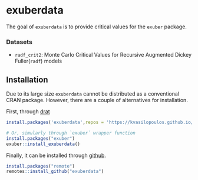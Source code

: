 
<!-- README.md is generated from README.Rmd. Please edit that file -->

# exuberdata

The goal of `exuberdata` is to provide critical values for the `exuber`
package.

### Datasets

  - `radf_crit2`: Monte Carlo Critical Values for Recursive Augmented
    Dickey Fuller(`radf`) models

## Installation

Due to its large size `exuberdata` cannot be distributed as a
conventional CRAN package. However, there are a couple of alternatives
for installation.

First, through [drat](https://github.com/kvasilopoulos/drat)

``` r
install.packages('exuberdata',repos = 'https://kvasilopoulos.github.io/drat/',type = 'source')

# Or, simularly through `exuber` wrapper function
install.packages("exuber")
exuber::install_exuberdata()
```

Finally, it can be installed through
[github](https://github.com/kvasilopoulos/exuberdata).

``` r
install.packages("remote")
remotes::install_github("exuberdata")
```
